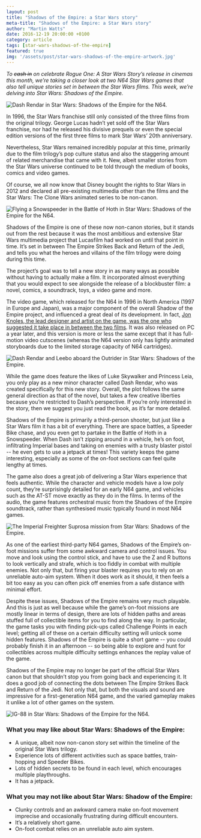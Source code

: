 ```yaml
---
layout: post
title: "Shadows of the Empire: a Star Wars story"
meta-title: "Shadows of the Empire: a Star Wars story"
author: "Martin Watts"
date: 2016-12-19 20:00:00 +0100
category: article
tags: [star-wars-shadows-of-the-empire]
featured: true
img: '/assets/post/star-wars-shadows-of-the-empire-artwork.jpg'
---
```

_To <s>cash in</s> on celebrate Rogue One: A Star Wars Story’s release in cinemas this month, we’re taking a closer look at two N64 Star Wars games that also tell unique stories set in between the Star Wars films. This week, we’re delving into Star Wars: Shadows of the Empire._

![Dash Rendar in Star Wars: Shadows of the Empire for the N64.](/assets/post/star-wars-shadows-of-the-empire-n64-dash-rendar.jpg)

In 1996, the Star Wars franchise still only consisted of the three films from the original trilogy. George Lucas hadn’t yet sold off the Star Wars franchise, nor had he released his divisive prequels or even the special edition versions of the first three films to mark Star Wars’ 20th anniversary.

Nevertheless, Star Wars remained incredibly popular at this time, primarily due to the film trilogy’s pop culture status and also the staggering amount of related merchandise that came with it. New, albeit smaller stories from the Star Wars universe continued to be told through the medium of books, comics and video games.

Of course, we all now know that Disney bought the rights to Star Wars in 2012 and declared all pre-existing multimedia other than the films and the Star Wars: The Clone Wars animated series to be non-canon.

![Flying a Snowspeeder in the Battle of Hoth in Star Wars: Shadows of the Empire for the N64.](/assets/post/star-wars-shadows-of-the-empire-n64-snowspeeder-on-hoth.jpg)

Shadows of the Empire is one of these now non-canon stories, but it stands out from the rest because it was the most ambitious and extensive Star Wars multimedia project that Lucasfilm had worked on until that point in time. It’s set in between The Empire Strikes Back and Return of the Jedi, and tells you what the heroes and villains of the film trilogy were doing during this time.

The project’s goal was to tell a new story in as many ways as possible without having to actually make a film. It incorporated almost everything that you would expect to see alongside the release of a blockbuster film: a novel, comics, a soundtrack, toys, a video game and more. 

The video game, which released for the N64 in 1996 in North America (1997 in Europe and Japan), was a major component of the overall Shadow of the Empire project, and influenced a great deal of its development. In fact, [Jon Knoles, the lead designer and artist on the game, was the one who suggested it take place in between the two films](http://www.gamasutra.com/view/news/114010/Classic_Postmortem_Star_Wars_Shadows_Of_The_Empire.php&sa=D&ust=1482145834599000&usg=AFQjCNGVgIj1eb4LVRCkf_qYbV0tRj7vBA). It was also released on PC a year later, and this version is more or less the same except that it has full-motion video cutscenes (whereas the N64 version only has lightly animated storyboards due to the limited storage capacity of N64 cartridges).

![Dash Rendar and Leebo aboard the Outrider in Star Wars: Shadows of the Empire.](/assets/post/star-wars-shadows-of-the-empire-n64-dash-and-leebo.jpg)

While the game does feature the likes of Luke Skywalker and Princess Leia, you only play as a new minor character called Dash Rendar, who was created specifically for this new story. Overall, the plot follows the same general direction as that of the novel, but takes a few creative liberties because you’re restricted to Dash’s perspective. If you’re only interested in the story, then we suggest you just read the book, as it’s far more detailed.

Shadows of the Empire is primarily a third-person shooter, but just like a Star Wars film it has a bit of everything. There are space battles, a Speeder Bike chase, and you even get to partake in the Battle of Hoth in a Snowspeeder. When Dash isn’t zipping around in a vehicle, he’s on foot, infiltrating Imperial bases and taking on enemies with a trusty blaster pistol -- he even gets to use a jetpack at times! This variety keeps the game interesting, especially as some of the on-foot sections can feel quite lengthy at times.

The game also does a great job of delivering a Star Wars experience that feels authentic. While the character and vehicle models have a low poly count, they’re surprisingly detailed for an early N64 game, and vehicles such as the AT-ST move exactly as they do in the films. In terms of the audio, the game features orchestral music from the Shadows of the Empire soundtrack, rather than synthesised music typically found in most N64 games.

![The Imperial Freighter Suprosa mission from Star Wars: Shadows of the Empire.](/assets/post/star-wars-shadows-of-the-empire-n64-imperial-suprosa.jpg)

As one of the earliest third-party N64 games, Shadows of the Empire’s on-foot missions suffer from some awkward camera and control issues. You move and look using the control stick, and have to use the Z and R buttons to look vertically and strafe, which is too fiddly in combat with multiple enemies. Not only that, but firing your blaster requires you to rely on an unreliable auto-aim system. When it does work as it should, it then feels a bit too easy as you can often pick off enemies from a safe distance with minimal effort.

Despite these issues, Shadows of the Empire remains very much playable. And this is just as well because while the game’s on-foot missions are mostly linear in terms of design, there are lots of hidden paths and areas stuffed full of collectible items for you to find along the way. In particular, the game tasks you with finding pick-ups called Challenge Points in each level; getting all of these on a certain difficulty setting will unlock some hidden features. Shadows of the Empire is quite a short game -- you could probably finish it in an afternoon -- so being able to explore and hunt for collectibles across multiple difficulty settings enhances the replay value of the game.

Shadows of the Empire may no longer be part of the official Star Wars canon but that shouldn’t stop you from going back and experiencing it. It does a good job of connecting the dots between The Empire Strikes Back and Return of the Jedi. Not only that, but both the visuals and sound are impressive for a first-generation N64 game, and the varied gameplay makes it unlike a lot of other games on the system.

![IG-88 in Star Wars: Shadows of the Empire for the N64.](/assets/post/star-wars-shadows-of-the-empire-n64-ig88.jpg)

### What you may like about Star Wars: Shadows of the Empire:
- A unique, albeit now non-canon story set within the timeline of the original Star Wars trilogy.
- Experience lots of different activities such as space battles, train-hopping and Speeder Bikes.
- Lots of hidden secrets to be found in each level, which encourages multiple playthroughs.
- It has a jetpack.

### What you may not like about Star Wars: Shadow of the Empire:
- Clunky controls and an awkward camera make on-foot movement imprecise and occasionally frustrating during difficult encounters.
- It’s a relatively short game.
- On-foot combat relies on an unreliable auto aim system.
